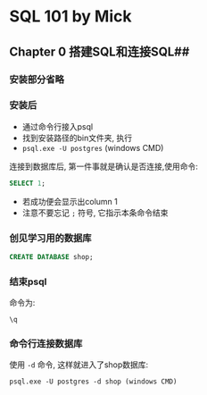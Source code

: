# SQL 101 by Mick #
## Chapter 0 搭建SQL和连接SQL##


### 安装部分省略 ###

### 安装后 ###

- 通过命令行接入psql
- 找到安装路径的bin文件夹, 执行
- `psql.exe -U postgres`  (windows CMD)

连接到数据库后, 第一件事就是确认是否连接,使用命令:
    
```sql
SELECT 1;
```
    
- 若成功便会显示出column 1
- 注意不要忘记 `;` 符号, 它指示本条命令结束

### 创见学习用的数据库 ###

```sql
CREATE DATABASE shop;
```

### 结束psql ###
命令为:

```
\q
```

### 命令行连接数据库 ###
使用 `-d` 命令, 这样就进入了shop数据库:

```
psql.exe -U postgres -d shop (windows CMD)
```   
